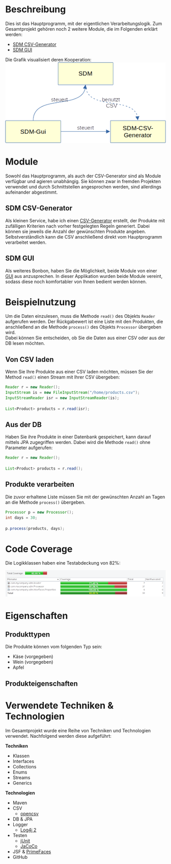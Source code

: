 # Beschreibung
Dies ist das Hauptprogramm, mit der eigentlichen Verarbeitungslogik. Zum Gesamtprojekt gehören noch 2 weitere Module, die im Folgenden erklärt werden:
- [SDM CSV-Generator](https://github.com/e-reznik/SDM-CSV-Generator)
- [SDM GUI](https://github.com/e-reznik/SDM-Gui)

Die Grafik visualisiert deren Kooperation:
![Module](https://github.com/e-reznik/SDM/blob/master/src/main/resources/img/components.png)

# Module
Sowohl das Hauptprogramm, als auch der CSV-Generator sind als Module verfügbar und agieren unabhängig. Sie können zwar in fremden Projekten verwendet und durch Schnittstellen angesprochen werden, sind allerdings aufeinander abgestimmt.

## SDM CSV-Generator
Als kleinen Service, habe ich einen [CSV-Generator](https://github.com/e-reznik/SDM-CSV-Generator) erstellt, der Produkte mit zufälligen Kriterien nach vorher festgelegten Regeln generiert. Dabei können sie jeweils die Anzahl der gewünschten Produkte angeben. Selbstverständlich kann die CSV anschließend direkt vom Hauptprogramm verarbeitet werden.

## SDM GUI
Als weiteres Bonbon, haben Sie die Möglichkeit, beide Module von einer [GUI](https://github.com/e-reznik/SDM-Gui) aus anzusprechen. In dieser Applikation wurden beide Module vereint, sodass diese noch komfortabler von Ihnen bedient werden können.

# Beispielnutzung
Um die Daten einzulesen, muss die Methode `read()` des Objekts `Reader` aufgerufen werden. Der Rückgabewert ist eine Liste mit den Produkten, die anschließend an die Methode `process()` des Objekts `Processor` übergeben wird.  
Dabei können Sie entscheiden, ob Sie die Daten aus einer CSV oder aus der DB lesen möchten.

## Von CSV laden
Wenn Sie Ihre Produkte aus einer CSV laden möchten, müssen Sie der Method `read()` einen Stream mit Ihrer CSV übergeben:

```java
Reader r = new Reader();
InputStream is = new FileInputStream("/home/products.csv");
InputStreamReader isr = new InputStreamReader(is);

List<Product> products = r.read(isr);
```

## Aus der DB
Haben Sie ihre Produkte in einer Datenbank gespeichert, kann darauf mittels JPA zugegriffen werden. Dabei wird die Methode `read()` ohne Parameter aufgerufen:

```java
Reader r = new Reader();

List<Product> products = r.read();
```

## Produkte verarbeiten
Die zuvor erhaltene Liste müssen Sie mit der gewünschten Anzahl an Tagen an die Methode `process()` übergeben.

```java
Processor p = new Processor();
int days = 30;

p.process(products, days);
```

# Code Coverage
Die Logikklassen haben eine Testabdeckung von 82%:

![CoCo](https://github.com/e-reznik/SDM/blob/master/src/main/resources/img/coco.png)

# Eigenschaften
## Produkttypen
Die Produkte können vom folgenden Typ sein:
 - Käse  (vorgegeben)
 - Wein (vorgegeben)
 - Apfel
 
 ## Produkteigenschaften

# Verwendete Techniken & Technologien
Im Gesamtprojekt wurde eine Reihe von Techniken und Technologien verwendet. Nachfolgend werden diese aufgeführt:

**Techniken**
 - Klassen
 - Interfaces
 - Collections
 - Enums
 - Streams
 - Generics

**Technologien**
 - Maven
 - CSV
   - [opencsv](http://opencsv.sourceforge.net/)
 - DB & JPA
 - Logger
   - [Log4j 2](https://logging.apache.org/log4j/2.x/)
 - Testen
   - [jUnit](https://junit.org/junit5/)
   - [JaCoCo](https://github.com/jacoco/jacoco)
 - JSF & [PrimeFaces](https://www.primefaces.org/showcase/)
 - GitHub
